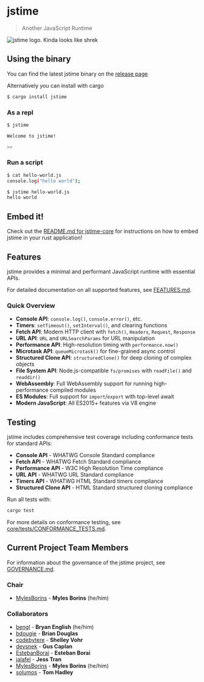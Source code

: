 # jstime

> Another JavaScript Runtime

![jstime logo. Kinda looks like shrek](./logo.png)

## Using the binary

You can find the latest jstime binary on the [release page](https://github.com/jstime/jstime/releases)

Alternatively you can install with cargo

```bash
$ cargo install jstime
```

### As a repl

```bash
$ jstime

Welcome to jstime!

>>
```

### Run a script

```bash
$ cat hello-world.js
console.log("hello world");

$ jstime hello-world.js
hello world

```

## Embed it!

Check out the [README.md for jstime-core](./core/README.md) for
instructions on how to embed jstime in your rust application!

## Features

jstime provides a minimal and performant JavaScript runtime with essential APIs.

For detailed documentation on all supported features, see [FEATURES.md](./docs/FEATURES.md).

### Quick Overview

- **Console API**: `console.log()`, `console.error()`, etc.
- **Timers**: `setTimeout()`, `setInterval()`, and clearing functions
- **Fetch API**: Modern HTTP client with `fetch()`, `Headers`, `Request`, `Response`
- **URL API**: `URL` and `URLSearchParams` for URL manipulation
- **Performance API**: High-resolution timing with `performance.now()`
- **Microtask API**: `queueMicrotask()` for fine-grained async control
- **Structured Clone API**: `structuredClone()` for deep cloning of complex objects
- **File System API**: Node.js-compatible `fs/promises` with `readFile()` and `readdir()`
- **WebAssembly**: Full WebAssembly support for running high-performance compiled modules
- **ES Modules**: Full support for `import`/`export` with top-level await
- **Modern JavaScript**: All ES2015+ features via V8 engine

## Testing

jstime includes comprehensive test coverage including conformance tests for standard APIs:

- **Console API** - WHATWG Console Standard compliance
- **Fetch API** - WHATWG Fetch Standard compliance  
- **Performance API** - W3C High Resolution Time compliance
- **URL API** - WHATWG URL Standard compliance
- **Timers API** - WHATWG HTML Standard timers compliance
- **Structured Clone API** - HTML Standard structured cloning compliance

Run all tests with:
```bash
cargo test
```

For more details on conformance testing, see [core/tests/CONFORMANCE_TESTS.md](./core/tests/CONFORMANCE_TESTS.md).

## Current Project Team Members

For information about the governance of the jstime project, see
[GOVERNANCE.md](./GOVERNANCE.md).

### Chair

* [MylesBorins](https://github.com/MylesBorins) - **Myles Borins** (he/him)

### Collaborators

* [bengl](https://github.com/bengl) - **Bryan English** (he/him)
* [bdougie](https://github.com/bdougie) - **Brian Douglas**
* [codebytere](https://github.com/codebytere) - **Shelley Vohr**
* [devsnek](https://github.com/devsnek) - **Gus Caplan**
* [EstebanBorai](https://github.com/EstebanBorai) - **Esteban Borai**
* [jalafel](https://github.com/jalafel) - **Jess Tran**
* [MylesBorins](https://github.com/MylesBorins) - **Myles Borins** (he/him)
* [solumos](https://github.com/solumos) - **Tom Hadley**

